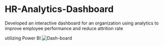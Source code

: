 # HR-Analytics-Dashboard
Developed an interactive dashboard for an organization using analytics to improve employee performance and reduce attrition rate 

utilizing Power BI
![Dash-board](https://github.com/cparag/HR-Analytics-Dashboard/assets/43547001/a4ef6974-c6b9-496a-8583-91f3d70da175)
